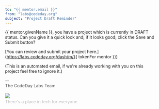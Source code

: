 ```yaml
---
to: "{{ mentor.email }}"
from: "labs@codeday.org"
subject: "Project Draft Reminder"
---
```


{{ mentor.givenName }}, you have a project which is currently in DRAFT status. Can you give it a quick look and, if
it looks good, click the Save and Submit button?

[You can review and submit your project here.](https://labs.codeday.org/dash/m/{{ tokenFor mentor }})

(This is an automated email, if we're already working with you on this project feel free to ignore it.)

<div>
<div style="color: #484848;">--<br />The CodeDay Labs Team</div>
<div><br /><img src="https://f1.codeday.org/logo.png" /><a style="color: #bdbdbd; text-decoration: none;" href="https://www.youtube.com/watch?v=GKNBurEnGow" target="_blank" rel="noopener noreferrer"><br />There's a place in tech for everyone.</a><a style="color: #bdbdbd; text-decoration: none;" href="https://www.youtube.com/watch?v=GKNBurEnGow" target="_blank" rel="noopener noreferrer"><br /></a></div>
</div>
